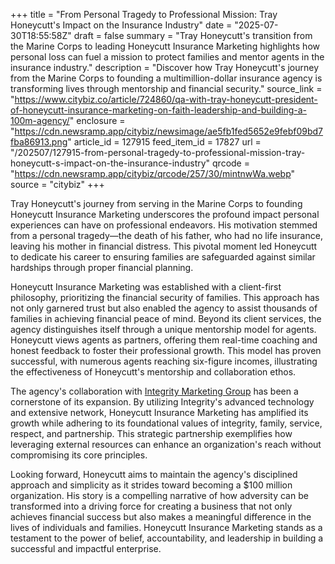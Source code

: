 +++
title = "From Personal Tragedy to Professional Mission: Tray Honeycutt's Impact on the Insurance Industry"
date = "2025-07-30T18:55:58Z"
draft = false
summary = "Tray Honeycutt's transition from the Marine Corps to leading Honeycutt Insurance Marketing highlights how personal loss can fuel a mission to protect families and mentor agents in the insurance industry."
description = "Discover how Tray Honeycutt's journey from the Marine Corps to founding a multimillion-dollar insurance agency is transforming lives through mentorship and financial security."
source_link = "https://www.citybiz.co/article/724860/qa-with-tray-honeycutt-president-of-honeycutt-insurance-marketing-on-faith-leadership-and-building-a-100m-agency/"
enclosure = "https://cdn.newsramp.app/citybiz/newsimage/ae5fb1fed5652e9febf09bd7fba86913.png"
article_id = 127915
feed_item_id = 17827
url = "/202507/127915-from-personal-tragedy-to-professional-mission-tray-honeycutt-s-impact-on-the-insurance-industry"
qrcode = "https://cdn.newsramp.app/citybiz/qrcode/257/30/mintnwWa.webp"
source = "citybiz"
+++

<p>Tray Honeycutt's journey from serving in the Marine Corps to founding Honeycutt Insurance Marketing underscores the profound impact personal experiences can have on professional endeavors. His motivation stemmed from a personal tragedy—the death of his father, who had no life insurance, leaving his mother in financial distress. This pivotal moment led Honeycutt to dedicate his career to ensuring families are safeguarded against similar hardships through proper financial planning.</p><p>Honeycutt Insurance Marketing was established with a client-first philosophy, prioritizing the financial security of families. This approach has not only garnered trust but also enabled the agency to assist thousands of families in achieving financial peace of mind. Beyond its client services, the agency distinguishes itself through a unique mentorship model for agents. Honeycutt views agents as partners, offering them real-time coaching and honest feedback to foster their professional growth. This model has proven successful, with numerous agents reaching six-figure incomes, illustrating the effectiveness of Honeycutt's mentorship and collaboration ethos.</p><p>The agency's collaboration with <a href="https://www.integritymarketing.com" rel="nofollow" target="_blank">Integrity Marketing Group</a> has been a cornerstone of its expansion. By utilizing Integrity's advanced technology and extensive network, Honeycutt Insurance Marketing has amplified its growth while adhering to its foundational values of integrity, family, service, respect, and partnership. This strategic partnership exemplifies how leveraging external resources can enhance an organization's reach without compromising its core principles.</p><p>Looking forward, Honeycutt aims to maintain the agency's disciplined approach and simplicity as it strides toward becoming a $100 million organization. His story is a compelling narrative of how adversity can be transformed into a driving force for creating a business that not only achieves financial success but also makes a meaningful difference in the lives of individuals and families. Honeycutt Insurance Marketing stands as a testament to the power of belief, accountability, and leadership in building a successful and impactful enterprise.</p>